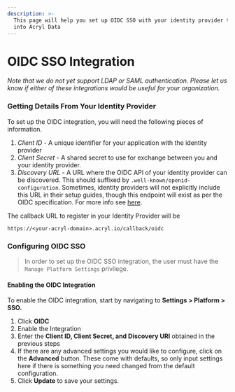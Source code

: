 ```yaml
---
description: >-
  This page will help you set up OIDC SSO with your identity provider to log
  into Acryl Data
---
```


# OIDC SSO Integration

_Note that we do not yet support LDAP or SAML authentication. Please let us know if either of these integrations would be useful for your organization._&#x20;

### Getting Details From Your Identity Provider

To set up the OIDC integration, you will need the following pieces of information.

1. _Client ID_ - A unique identifier for your application with the identity provider
2. _Client Secret_ - A shared secret to use for exchange between you and your identity provider.
3. _Discovery URL_ - A URL where the OIDC API of your identity provider can be discovered. This should suffixed by `.well-known/openid-configuration`. Sometimes, identity providers will not explicitly include this URL in their setup guides, though this endpoint will exist as per the OIDC specification. For more info see [here](http://openid.net/specs/openid-connect-discovery-1\_0.html).

The callback URL to register in your Identity Provider will be&#x20;

```
https://<your-acryl-domain>.acryl.io/callback/oidc 
```

### Configuring OIDC SSO

> In order to set up the OIDC SSO integration, the user must have the `Manage Platform Settings` privilege.&#x20;

#### Enabling the OIDC Integration&#x20;

To enable the OIDC integration, start by navigating to **Settings > Platform > SSO.**

1. Click **OIDC**
2. Enable the Integration&#x20;
3. Enter the **Client ID, Client Secret, and Discovery URI** obtained in the previous steps
4. If there are any advanced settings you would like to configure, click on the **Advanced** button. These come with defaults, so only input settings here if there is something you need changed from the default configuration.
5. Click **Update** to save your settings.

<figure><img src="../imgs/saas/assets/image (10).png" alt=""><figcaption></figcaption></figure>
